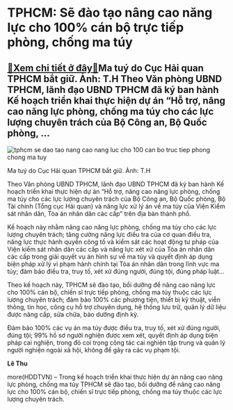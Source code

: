 TPHCM: Sẽ đào tạo nâng cao năng lực cho 100% cán bộ trực tiếp phòng, chống ma túy
=================================================================================

[:gift:Xem chi tiết ở đây:gift:](https://hddtvn.com/tphcm-se-dao-tao-nang-cao-nang-luc-cho-100-can-bo-truc-tiep-phong-chong-ma-tuy/)Ma tuý do Cục Hải quan TPHCM bắt giữ. Ảnh: T.H Theo Văn phòng UBND TPHCM, lãnh đạo UBND TPHCM đã ký ban hành Kế hoạch triển khai thực hiện dự án “Hỗ trợ, nâng cao năng lực phòng, chống ma túy cho các lực lượng chuyên trách của Bộ Công an, Bộ Quốc phòng, …
---------------------------------------------------------------------------------------------------------------------------------------------------------------------------------------------------------------------------------------------------------------





![tphcm se dao tao nang cao nang luc cho 100 can bo truc tiep phong chong ma tuy](https://hddtvn.com/wp-content/uploads/2021/01/2759_IMG-1581-1.jpg "TPHCM: Sẽ đào tạo nâng cao năng lực cho 100% cán bộ trực tiếp phòng, chống ma túy")


Ma tuý do Cục Hải quan TPHCM bắt giữ. Ảnh: T.H



Theo Văn phòng UBND TPHCM, lãnh đạo UBND TPHCM đã ký ban hành Kế hoạch triển khai thực hiện dự án “Hỗ trợ, nâng cao năng lực phòng, chống ma túy cho các lực lượng chuyên trách của Bộ Công an, Bộ Quốc phòng, Bộ Tài chính (Tổng cục Hải quan) và năng lực xử lý án về ma túy của Viện Kiểm sát nhân dân, Tòa án nhân dân các cấp” trên địa bàn thành phố.


Kế hoạch này nhằm nâng cao năng lực phòng, chống ma túy cho các lực lượng chuyên trách; tăng cường năng lực điều tra của cơ quan điều tra, năng lực thực hành quyền công tố và kiểm sát các hoạt động tư pháp của Viện kiểm sát nhân dân các cấp và năng lực xét xử của Tòa án nhân dân các cấp trong giải quyết vụ án hình sự về ma túy và quyết định áp dụng biện pháp xử lý vi phạm hành chính tại Tòa án nhân dân trong lĩnh vực ma túy; đảm bảo điều tra, truy tố, xét xử đúng người, đúng tội, đúng pháp luật…


Theo kế hoạch này, TPHCM sẽ đào tạo, bồi dưỡng để nâng cao năng lực cho 100% cán bộ, chiến sĩ trực tiếp phòng, chống ma túy thuộc các lực lượng chuyên trách; đảm bảo 100% các phương tiện, thiết bị kỹ thuật, viễn thông, tin học, công cụ hỗ trợ chuyên dụng, hệ thống lưu trữ, quản lý dữ liệu được nâng cấp, sửa chữa, bảo dưỡng định kỳ.


Đảm bảo 100% các vụ án ma túy được điều tra, truy tố, xét xử đúng người, đúng tội; 99% hồ sơ người nghiện được xem xét, quyết định áp dụng biện pháp cai nghiện, trong đó coi trọng công tác cai nghiện tập trung và quản lý người nghiện ngoài xã hội, không để gây ra các vụ phạm tội.




**Lê Thu**



more(HDDTVN) – Trong kế hoạch triển khai thực hiện dự án nâng cao năng lực phòng, chống ma túy TPHCM sẽ đào tạo, bồi dưỡng để nâng cao năng lực cho 100% cán bộ, chiến sĩ trực tiếp phòng, chống ma túy thuộc các lực lượng chuyên trách.

